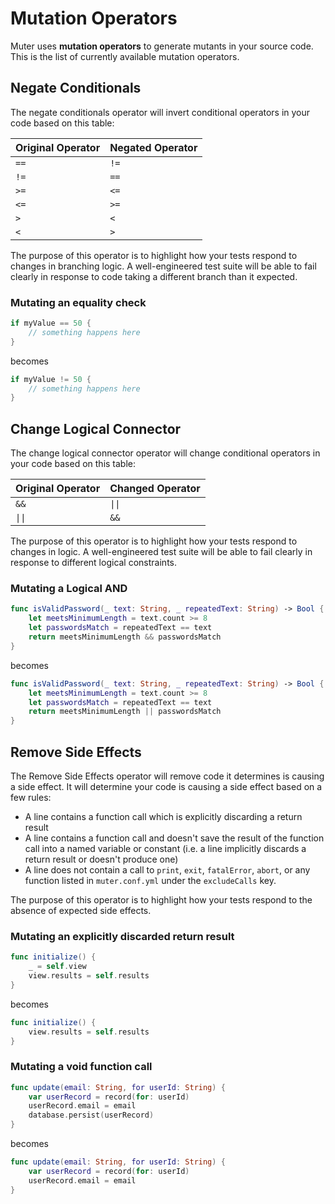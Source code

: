 # Mutation Operators
Muter uses **mutation operators** to generate mutants in your source code. This is the list of currently available mutation operators.

## Negate Conditionals
The negate conditionals operator will invert conditional operators in your code based on this table:

Original Operator | Negated Operator
------------------|-----------------
`==`|`!=`
`!=`|`==`
`>=`|`<=`
`<=`|`>=`
`>`|`<`
`<`|`>`

The purpose of this operator is to highlight how your tests respond to changes in branching logic. A well-engineered test suite will be able to fail clearly in response to code taking a different branch than it expected.

### Mutating an equality check
```swift
if myValue == 50 {
    // something happens here
}
```

becomes

```swift
if myValue != 50 {
    // something happens here
}
```

## Change Logical Connector
The change logical connector operator will change conditional operators in your code based on this table:

Original Operator | Changed Operator
------------------|-----------------
`&&`|`\|\|`
`\|\|`|`&&`

The purpose of this operator is to highlight how your tests respond to changes in logic. A well-engineered test suite will be able to fail clearly in response to different logical constraints.

### Mutating a Logical AND
```swift
func isValidPassword(_ text: String, _ repeatedText: String) -> Bool {
    let meetsMinimumLength = text.count >= 8
    let passwordsMatch = repeatedText == text
    return meetsMinimumLength && passwordsMatch
}
```

becomes

```swift
func isValidPassword(_ text: String, _ repeatedText: String) -> Bool {
    let meetsMinimumLength = text.count >= 8
    let passwordsMatch = repeatedText == text
    return meetsMinimumLength || passwordsMatch
}
```

## Remove Side Effects 
The Remove Side Effects operator will remove code it determines is causing a side effect. It will determine your code is causing a side effect based on a few rules:

* A line contains a function call which is explicitly discarding a return result
* A line contains a function call and doesn't save the result of the function call into a named variable or constant (i.e. a line implicitly discards a return result or doesn't produce one)
* A line does not contain a call to `print`, `exit`, `fatalError`, `abort`, or any function listed in `muter.conf.yml` under the `excludeCalls` key.

The purpose of this operator is to highlight how your tests respond to the absence of expected side effects.

### Mutating an explicitly discarded return result

```swift
func initialize() {
    _ = self.view
    view.results = self.results
}
```

becomes

```swift
func initialize() {
    view.results = self.results
}
```


### Mutating a void function call

```swift
func update(email: String, for userId: String) {
    var userRecord = record(for: userId)
    userRecord.email = email
    database.persist(userRecord)
}
```

becomes

```swift
func update(email: String, for userId: String) {
    var userRecord = record(for: userId)
    userRecord.email = email
}
```
